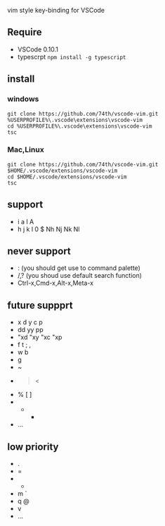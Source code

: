 vim style key-binding for VSCode

## Require

* VSCode 0.10.1
* typescrpt ```npm install -g typescript```

## install

### windows

```
git clone https://github.com/74th/vscode-vim.git %USERPROFILE%\.vscode\extensions\vscode-vim
cd %USERPROFILE%\.vscode\extensions\vscode-vim
tsc
```
### Mac,Linux

```
git clone https://github.com/74th/vscode-vim.git $HOME/.vscode/extensions/vscode-vim
cd $HOME/.vscode/extensions/vscode-vim
tsc
``` 

## support

* i a I A
* h j k l 0 $ Nh Nj Nk Nl

## never support

* : (you should get use to command palette)
* /,? (you shoud use default search function)
* Ctrl-x,Cmd-x,Alt-x,Meta-x

## future suppprt

* x d y c p
* dd yy pp
* "xd "xy "xc "xp
* f t ; ,
* w b
* g
* ~
* > <
* % [ ]
* + -
* ...

## low priority

* .
* =
* *
* m `
* q @
* v
* ...